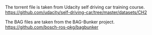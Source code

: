 The torrent file is taken from Udacity self driving car training course.
  https://github.com/udacity/self-driving-car/tree/master/datasets/CH2

The BAG files are taken from the BAG-Bunker project.
  https://github.com/bosch-ros-pkg/bagbunker
